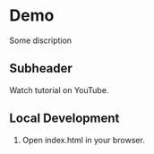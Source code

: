 # Demo

Some discription

## Subheader

Watch tutorial on YouTube.

## Local Development

1. Open index.html in your browser.
